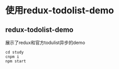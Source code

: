 # 使用redux-todolist-demo

## redux-todolist-demo
展示了redux和官方todulist异步的demo
```
cd study
cnpm i 
npm start


```